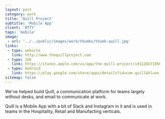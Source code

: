 ```yaml
---
layout: post
category: work
title: 'Quill Project'
subtitle: 'Mobile App'
client: 'BTTY'
tags: 'mobile'
image:
 - url: '../../public/images/work/thumbs/thumb-quill.jpg'
links:
 - type: website
   link: http://www.thequillproject.com
 - type: iOS
   link: https://itunes.apple.com/us/app/the-quill-project/id1126571956
 - type: Android
   link: https://play.google.com/store/apps/details?id=com.quill&hl=en
sitemap: false
---
```


We've helped build Quill, a communication platform for teams largely without desks, and email to communicate at work.

Quill is a Mobile App with a bit of Slack and Instagram in it and is used in teams in the Hospitality, Retail and Manufacting verticals.
